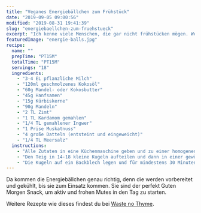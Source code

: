 ```yaml
---
title: "Veganes Energiebällchen zum Frühstück"
date: "2019-09-05 09:00:56"
modified: "2019-08-31 19:41:39"
slug: "energiebaellchen-zum-fruehstueck"
excerpt: "Ich kenne viele Menschen, die gar nicht frühstücken mögen. Weils zu früh ist, weil sie keinen Hunger haben oder einfach nicht so bald aufstehen wollen, um noch etwas zu zaubern. "
featuredImage: "energie-balls.jpg"
recipe:
  name: ""
  prepTime: "PT15M"
  totalTime: "PT15M"
  servings: "18"
  ingredients:
    - "3-4 EL pflanzliche Milch"
    - "120ml geschmolzenes Kokosöl"
    - "60g Mandel- oder Kokosbutter"
    - "45g Hanfsamen"
    - "15g Kürbiskerne"
    - "90g Mandeln"
    - "2 TL Zimt"
    - "1 TL Kardamom gemahlen"
    - "1/4 TL gemahlener Ingwer"
    - "1 Prise Muskatnuss"
    - "4 große Datteln (entsteint und eingeweicht)"
    - "1/4 TL Meersalz"
  instructions:
    - "Alle Zutaten in eine Küchenmaschine geben und zu einer homogenen Masse verarbeiten. Sollte die Mischung zu trocken sein, einfach noch etwas mehr Pflanzenmilch zugeben."
    - "Den Teig in 14-18 kleine Kugeln aufteilen und dann in einer gewünschten Garnierung rollen. Hier kannst du Sesam, Kokosraspeln, Kakaonibs oder was du sonst gerne magst, verwenden."
    - "Die Kugeln auf ein Backblech legen und für mindestens 30 Minuten einfrieren. Danach kannst du sie in einem Glas im Kühlschrank aufbewahren."
---
```


Da kommen die Energiebällchen genau richtig, denn die werden vorbereitet und gekühlt, bis sie zum Einsatz kommen. Sie sind der perfekt Guten Morgen Snack, um aktiv und frohen Mutes in den Tag zu starten.

Weitere Rezepte wie dieses findest du bei [Waste no Thyme](https://wastenothyme.com).